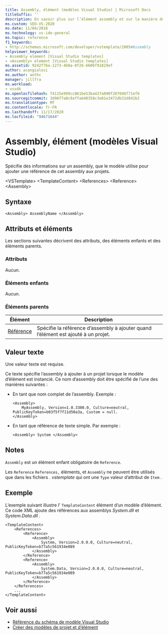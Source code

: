 ```yaml
---
title: Assembly, élément (modèles Visual Studio) | Microsoft Docs
titleSuffix: ''
description: En savoir plus sur l’élément assembly et sur la manière dont il spécifie les informations relatives à un assembly, que le modèle utilise pour ajouter une référence de cet assembly aux projets.
ms.custom: SEO-VS-2020
ms.date: 11/04/2016
ms.technology: vs-ide-general
ms.topic: reference
f1_keywords:
- http://schemas.microsoft.com/developer/vstemplate/2005#Assembly
helpviewer_keywords:
- Assembly element [Visual Studio templates]
- <Assembly> element [Visual Studio templates]
ms.assetid: 9242f76a-1273-4b8a-8f26-6606f91829ef
author: acangialosi
ms.author: anthc
manager: jillfra
ms.workload:
- vssdk
ms.openlocfilehash: f4115e999cc061be53ba437a090f207046f71ef8
ms.sourcegitcommit: 3d96f7a8c9affab40358c3e81e3472db31d841b2
ms.translationtype: MT
ms.contentlocale: fr-FR
ms.lasthandoff: 11/17/2020
ms.locfileid: "94671644"
---
```

# <a name="assembly-element-visual-studio-templates"></a>Assembly, élément (modèles Visual Studio)
Spécifie des informations sur un assembly, que le modèle utilise pour ajouter une référence de cet assembly aux projets.

 \<VSTemplate> \<TemplateContent>
 \<References>
 \<Reference>
 \<Assembly>

## <a name="syntax"></a>Syntaxe

```
<Assembly> AssemblyName </Assembly>
```

## <a name="attributes-and-elements"></a>Attributs et éléments
 Les sections suivantes décrivent des attributs, des éléments enfants et des éléments parents.

### <a name="attributes"></a>Attributs
 Aucun.

### <a name="child-elements"></a>Éléments enfants
 Aucun.

### <a name="parent-elements"></a>Éléments parents

|Élément|Description|
|-------------|-----------------|
|[Référence](../extensibility/reference-element-visual-studio-templates.md)|Spécifie la référence d’assembly à ajouter quand l’élément est ajouté à un projet.|

## <a name="text-value"></a>Valeur texte
 Une valeur texte est requise.

 Ce texte spécifie l’assembly à ajouter à un projet lorsque le modèle d’élément est instancié. Ce nom d’assembly doit être spécifié de l’une des manières suivantes :

- En tant que nom complet de l’assembly. Exemple :

    ```
    <Assembly>
        MyAssembly, Version=1.0.3300.0, Culture=neutral, PublicKeyToken=b03f5f7f11d50a3a, Custom = null.
    </Assembly>
    ```

- En tant que référence de texte simple. Par exemple :

    ```
    <Assembly> System </Assembly>
    ```

## <a name="remarks"></a>Notes
 `Assembly` est un élément enfant obligatoire de `Reference`.

 Les `Reference` `References,` éléments, et `Assembly` ne peuvent être utilisés que dans les fichiers *. vstemplate* qui ont une `Type` valeur d’attribut de `Item` .

## <a name="example"></a>Exemple
 L’exemple suivant illustre l' `TemplateContent` élément d’un modèle d’élément. Ce code XML ajoute des références aux assemblys *System.dll* et *System.Data.dll* .

```
<TemplateContent>
    <References>
        <Reference>
            <Assembly>
                System, Version=2.0.0.0, Culture=neutral, PublicKeyToken=b77a5c561934e089
            </Assembly>
        </Reference>
        <Reference>
            <Assembly>
                System.Data, Version=2.0.0.0, Culture=neutral, PublicKeyToken=b77a5c561934e089
            </Assembly>
        </Reference>
    </References>
    ...
</TemplateContent>
```

## <a name="see-also"></a>Voir aussi
- [Référence du schéma de modèle Visual Studio](../extensibility/visual-studio-template-schema-reference.md)
- [Créer des modèles de projet et d’élément](../ide/creating-project-and-item-templates.md)
